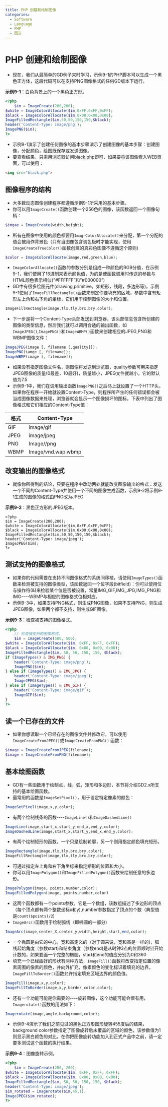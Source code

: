 ```yaml
---
title: PHP 创建和绘制图像
categories:
  - Software
  - Language
  - PHP
  - 图形
---
```

# PHP 创建和绘制图像

- 现在，我们从最简单的GD例子来时学习，示例9-1的PHP脚本可以生成一个黑色正方体，这段代码可以在支持PNG图像格式的任何GD版本下运行。

**示例9-1**：白色背景上的一个黑色正方形。

```php
<?php
    $im = ImageCreate(200,200);
$white = ImageColorAllocate($im,0xFF,0xFF,0xFF);
$black = ImageColorAllocate($im,0x00,0x00,0x00);
ImageFilledRectangle($im,50,50,150,150,$black);
header('Content-Type: image/png');
ImagePNG($im);
?>
```

- 示例9-1演示了创建任何图像的基本步骤演示了创建图像的基本步骤：创建图像，分配颜色，绘图既保存或发送图像。
- 要查看结果，只需用浏览器访问black.php即可，如果要将该图像嵌入WEB页面，可以使用：

```html
<img src="black.php">
```

## 图像程序的结构

- 大多数动态图像创建程序都遵循示例9-1所采用的基本步骤。
- 你可以用`ImageCreate()`函数创建一个256色的图像，该函数返回一个图像句柄：

```php
$imgae = ImageCreate(width,height);
```

- 所有在图像中使用的颜色都要用`ImagrColorAllocate()`来分配，第一个分配的值会被用作背景色（只有当图像包含调色板时才能实现，使用`ImageCreateTrueColor()`函数创建的真彩色图像不遵循这个原则)

```php
$color = ImageColorAllocate(image,red,green,blue);
```

- `ImageColorAllocate()`函数的参数分别是组成一种颜色的RGB分值，在示例9-1，我们使用了16进制来表示颜色值，为的是使函数调用时传送的参数与HTML颜色表示相似("#FFFFFF”和"#000000”)
- GD中有很多绘图元件(drawing,primitive，如矩形，线段，多边形等)，示例9-1使用了`ImageFillRectangle()`函数来制定你要填充的区域，参数中含有矩形左上角和右下角的坐标，它们用于控制图像的大小和位置。

```php
ImageFillRectangle(image,tlx,tly,brx,bry,color);
```

- 下一步是将一个Content-Type头部发送到浏览器，该头部信息包含所创建的图像的类型信息，然后我们就可以调用合适的输出函数，如`ImageJPEG()`,`ImagePNG()`和`ImageWBMP()`函数来创建相应的JPEG,PNG和WBMP图像文件：

```php
ImageJPEG(image [, filename [,quality]]);
ImagePNG(iamge [, filename]);
ImageWBMP(image [, filename]);
```

- 如果没有指定图像文件名，则图像将发送到浏览器，quality参数可用来指定JPEG图像的质量(0最差，10最好)，质量越小，JPEG文件就越小，它的默认值为7.5
- 示例9-1中，我们在调用输出函数`ImagePNG()`之后马上就设置了一个HTTP头，如果你在程序一开始就设置Content-Type，则程序所产生的任何错误都会被当成图像数据来处理，浏览器就会显示一个图像损坏的图标，下表中列出了图像格式和它们相应的Content-Type值：

| 格式 | Content-Type       |
| ---- | ------------------ |
| GIF  | image/gif          |
| JPEG | image/jpeg         |
| PNG  | Image//png         |
| WBMP | Image/vnd.wap.wbmp |

## 改变输出的图像格式

- 就像你所得到的结论，只要在程序中改动两处就能改变图像输出的格式：发送一个不同的Content-Type并使用一个不同的图像生成函数，示例9-2将示例9-1生成的图像的格式由PNG改为JPEG

**示例9-2**：黑色正方形的JPEG版本。

```php+HTML
<?php
$im = ImageCreate(200,200);
$white = ImageColorAllocate($im,0xFF,0xFF,0xFF);
$black = ImageColorAllocate($im,0x00,0x00,0x00);
ImageFilledRectangle($im,50,50,150,150,$black);
header('Content-Type: image/jpeg');
ImageJPEG($im);
?>
```

## 测试支持的图像格式

- 如果你的代码需要在支持不同图像格式的系统间移植，请使用`ImageTypes()`函数来检测被支持的图像类型，该函数返回一个位字段(bitfield)：你可以使用位与操作符(&)来检验某个位是否被设置，常量IMG_GIF,IMG_JPG,IMG_PNG和IMG----WBMP与相应的图像格式位相对应。
- 示例9-3中，如果支持PNG格式，则生成PNG图像，如果不支持PNG，则生成JPEG图像，如果两个都不支持，则生成GIF图像。

**示例9-3**：检查被支持的图像格式。

```php
<?php
    // 检查被支持的图像格式。
    $im = ImageCreate(500, 500);
$white = ImageColorAllocate($im, 0xFF, 0xFF, 0xFF);
$black = ImageColorAllocate($im, 0x00, 0x00, 0x00);
ImageFilledRectangle($im, 50, 50, 150, 150, $black);
if (ImageTypes() & IMG_PNG) {
    header('Content-Type: image/png');
    ImagePNG($im);
} else if (ImageTypes() & IMG_JPG) {
    header('Content-Type: image/jpeg');
    ImageJPEG($im);
} else if (ImageTypes() & IMG_GIF) {
    header('Content-Type: image/gif');
    ImageGIF($im);
}
?>
```

## 读一个已存在的文件

- 如果你想读取一个已经存在的图像文件并修改它，可以使用`ImageCreateFromJPEG()`或`ImageCreateFromPNG()`	函数：

```php
$image = ImageCreateFromJPEG(filename);
$image = ImageCreateFromPNG(filename);
```

## 基本绘图函数

- GD有一些函数用于绘制点，线，弧，矩形和多边形，本节将介绍GD2.x所支持的基本绘图函数。
- 最常用的函数是`ImageSetPixel()`，用于设定特定像素的颜色：

```php
ImageSetPixel(image,x,y,color);
```

- 有两个绘制线条的函数----`ImageLine()`和`ImageDashedLine()`

```php
ImageLine(image,start_x,start_y,end_x,end_y,color);
ImageDashedLine(image,start_x,start_y,end_x,end_y,color);
```

- 有两个绘制矩形的函数，一个只是绘制轮廓，另一个则用指定颜色填充矩形。

```php
ImageRectangle(image,tlx,tly,brx,bry,color);
ImageFillRectangle(image,tlx,tly,brx,bry,color);
```

- 可通过指定左上角和右下角坐标来指定矩形的位置和大小。
- 你可以用`ImagePolygon()`和`ImageFilledPolygon()`函数来绘制任意的多边形。

```php
ImagePolygon(image, points,number,color);
ImageFilledPolygon(image, points,number,color)
```

- 这两个函数都有一个points参数，它是一个数组，该数组描述了多边形的顶点（每个顶点都有两个整数坐标x和y),number参数指定了顶点的个数（典型值是`count($points)/2`)
- `ImageArc()`函数用于绘制弧线（即椭圆的一部分)

```php
ImageArc(image,center_X,center_y,width,height,start,end,color);
```

- 一个椭圆是由它的中心，宽和高定义的（对于圆来说，宽和高是一样的)，弧线起始角度（参数start)和结束角度（参数end)是从时钟3点的位置顺时针开始计数的，如果要画一个完整的椭圆，start和end的值应分别为0和360
- 填充一个已经画好的形状有两种方法，`ImageFill()`函数将改变指定位置的像素周围的像素的颜色，并向外扩充，像素颜色的变化标识着填充的边界，`ImageFillToBorder()`函数允许指定填充区域边界的颜色值。

```php
ImageFill(image,x,y,color);
ImageFillToBorder(image,x,y,border_color,color);
```

- 还有一个功能可能是你需要的----旋转图像，这个功能可能会很有用，`Imagerotate()`函数的用法如下：

```php
Imagerotate(image,angle,background,color);
```

- 示例9-4演示了我们之前见过的黑色正方形图形旋转455度后的结果，background color参数指定了图像旋转后未覆盖的区域的颜色，该参数值为1则显示黑白颜色的对比，在你把图像旋转功能加入到正式产品中之前，请一定要多测试这个函数的执行结果。

**示例9-4**：图像旋转示例。

```php
<?php
    $im = ImageCreate(200, 200);
$white = ImageColorAllocate($im, 0xFF, 0xFF, 0xFF);
$black = ImageColorAllocate($im, 0x00, 0x00, 0x00);
ImageFilledRectangle($im, 50, 50, 150, 150, $black);
header('Content-Type: image/jpeg');
$im_rotated = imagerotate($im,45,1);
ImageJPEG($im_rotated);
?>
```